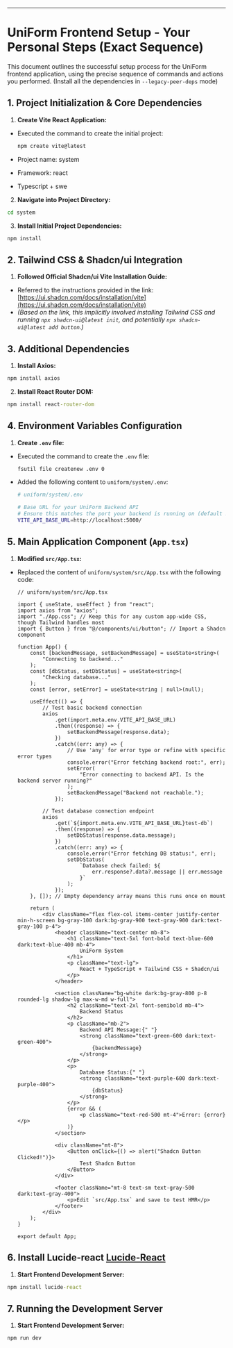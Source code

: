 ---

# UniForm Frontend Setup - Your Personal Steps (Exact Sequence)

This document outlines the successful setup process for the UniForm frontend application, using the precise sequence of commands and actions you performed. (Install all the dependencies in `--legacy-peer-deps` mode)

## 1. Project Initialization & Core Dependencies

1.  **Create Vite React Application:**

-   Executed the command to create the initial project:

    ```cmd
    npm create vite@latest
    ```

-   Project name: system
-   Framework: react
-   Typescript + swe

2.  **Navigate into Project Directory:**

```cmd
cd system
```

3.  **Install Initial Project Dependencies:**

```cmd
npm install
```

## 2. Tailwind CSS & Shadcn/ui Integration

1.  **Followed Official Shadcn/ui Vite Installation Guide:**

-   Referred to the instructions provided in the link: [https://ui.shadcn.com/docs/installation/vite](https://ui.shadcn.com/docs/installation/vite)
-   _(Based on the link, this implicitly involved installing Tailwind CSS and running `npx shadcn-ui@latest init`, and potentially `npx shadcn-ui@latest add button`.)_

## 3. Additional Dependencies

1.  **Install Axios:**

```cmd
npm install axios
```

2.  **Install React Router DOM:**

```cmd
npm install react-router-dom
```

## 4. Environment Variables Configuration

1.  **Create `.env` file:**

-   Executed the command to create the `.env` file:

    ```cmd
    fsutil file createnew .env 0
    ```

-   Added the following content to `uniform/system/.env`:

    ```bash
    # uniform/system/.env

    # Base URL for your UniForm Backend API
    # Ensure this matches the port your backend is running on (default 5000)
    VITE_API_BASE_URL=http://localhost:5000/
    ```

## 5. Main Application Component (`App.tsx`)

1.  **Modified `src/App.tsx`:**

-   Replaced the content of `uniform/system/src/App.tsx` with the following code:

    ```tsx
    // uniform/system/src/App.tsx

    import { useState, useEffect } from "react";
    import axios from "axios";
    import "./App.css"; // Keep this for any custom app-wide CSS, though Tailwind handles most
    import { Button } from "@/components/ui/button"; // Import a Shadcn component

    function App() {
    	const [backendMessage, setBackendMessage] = useState<string>(
    		"Connecting to backend..."
    	);
    	const [dbStatus, setDbStatus] = useState<string>(
    		"Checking database..."
    	);
    	const [error, setError] = useState<string | null>(null);

    	useEffect(() => {
    		// Test basic backend connection
    		axios
    			.get(import.meta.env.VITE_API_BASE_URL)
    			.then((response) => {
    				setBackendMessage(response.data);
    			})
    			.catch((err: any) => {
    				// Use 'any' for error type or refine with specific error types
    				console.error("Error fetching backend root:", err);
    				setError(
    					"Error connecting to backend API. Is the backend server running?"
    				);
    				setBackendMessage("Backend not reachable.");
    			});

    		// Test database connection endpoint
    		axios
    			.get(`${import.meta.env.VITE_API_BASE_URL}test-db`)
    			.then((response) => {
    				setDbStatus(response.data.message);
    			})
    			.catch((err: any) => {
    				console.error("Error fetching DB status:", err);
    				setDbStatus(
    					`Database check failed: ${
    						err.response?.data?.message || err.message
    					}`
    				);
    			});
    	}, []); // Empty dependency array means this runs once on mount

    	return (
    		<div className="flex flex-col items-center justify-center min-h-screen bg-gray-100 dark:bg-gray-900 text-gray-900 dark:text-gray-100 p-4">
    			<header className="text-center mb-8">
    				<h1 className="text-5xl font-bold text-blue-600 dark:text-blue-400 mb-4">
    					UniForm System
    				</h1>
    				<p className="text-lg">
    					React + TypeScript + Tailwind CSS + Shadcn/ui
    				</p>
    			</header>

    			<section className="bg-white dark:bg-gray-800 p-8 rounded-lg shadow-lg max-w-md w-full">
    				<h2 className="text-2xl font-semibold mb-4">
    					Backend Status
    				</h2>
    				<p className="mb-2">
    					Backend API Message:{" "}
    					<strong className="text-green-600 dark:text-green-400">
    						{backendMessage}
    					</strong>
    				</p>
    				<p>
    					Database Status:{" "}
    					<strong className="text-purple-600 dark:text-purple-400">
    						{dbStatus}
    					</strong>
    				</p>
    				{error && (
    					<p className="text-red-500 mt-4">Error: {error}</p>
    				)}
    			</section>

    			<div className="mt-8">
    				<Button onClick={() => alert("Shadcn Button Clicked!")}>
    					Test Shadcn Button
    				</Button>
    			</div>

    			<footer className="mt-8 text-sm text-gray-500 dark:text-gray-400">
    				<p>Edit `src/App.tsx` and save to test HMR</p>
    			</footer>
    		</div>
    	);
    }

    export default App;
    ```

## 6. Install Lucide-react [Lucide-React](https://lucide.dev/guide/packages/lucide-react)

1.  **Start Frontend Development Server:**

```cmd
npm install lucide-react
```

## 7. Running the Development Server

1.  **Start Frontend Development Server:**

```cmd
npm run dev
```
